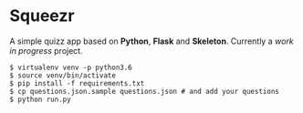# Squeezr
A simple quizz app based on **Python**, **Flask** and **Skeleton**.
Currently a *work in progress* project.
```
$ virtualenv venv -p python3.6
$ source venv/bin/activate
$ pip install -f requirements.txt
$ cp questions.json.sample questions.json # and add your questions
$ python run.py
```
